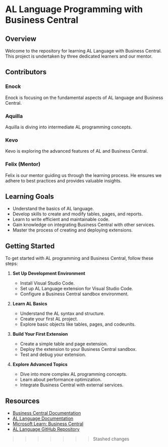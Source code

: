 # AL Language Programming with Business Central

## Overview
Welcome to the repository for learning AL Language with Business Central. This project is undertaken by three dedicated learners and our mentor. 

## Contributors

### Enock
Enock is focusing on the fundamental aspects of AL language and Business Central.

### Aquilla
Aquilla is diving into intermediate AL programming concepts. 

### Kevo
Kevo is exploring the advanced features of AL and Business Central. 

### Felix (Mentor)
Felix is our mentor guiding us through the learning process. He ensures we adhere to best practices and provides valuable insights. 

## Learning Goals
- Understand the basics of AL language.
- Develop skills to create and modify tables, pages, and reports.
- Learn to write efficient and maintainable code.
- Gain knowledge on integrating Business Central with other services.
- Master the process of creating and deploying extensions.

## Getting Started
To get started with AL programming and Business Central, follow these steps:
1. **Set Up Development Environment**
   - Install Visual Studio Code.
   - Set up AL Language extension for Visual Studio Code.
   - Configure a Business Central sandbox environment.

2. **Learn AL Basics**
   - Understand the AL syntax and structure.
   - Create your first AL project.
   - Explore basic objects like tables, pages, and codeunits.

3. **Build Your First Extension**
   - Create a simple table and page extension.
   - Deploy the extension to your Business Central sandbox.
   - Test and debug your extension.

4. **Explore Advanced Topics**
   - Dive into more complex AL programming concepts.
   - Learn about performance optimization.
   - Integrate Business Central with external services.

## Resources
- [Business Central Documentation](https://docs.microsoft.com/en-us/dynamics365/business-central/)
- [AL Language Documentation](https://docs.microsoft.com/en-us/dynamics365/business-central/dev-itpro/developer/devenv-reference-overview)
- [Microsoft Learn: Business Central](https://learn.microsoft.com/en-us/training/browse/?products=dynamics-business-central)
- [AL Language GitHub Repository](https://github.com/microsoft/AL)
>>>>>>> Stashed changes
